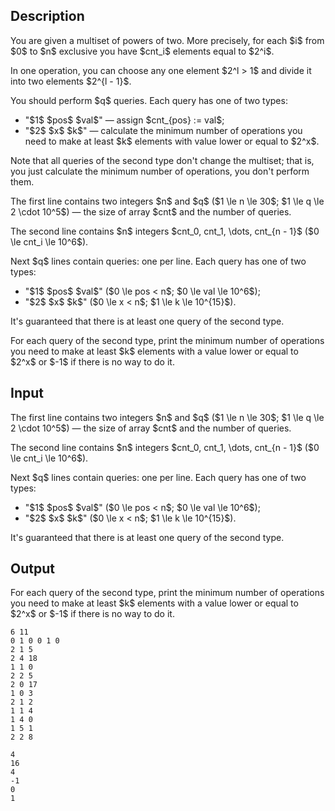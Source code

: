 ## Description

<div><p>You are given a multiset of powers of two. More precisely, for each $i$ from $0$ to $n$ exclusive you have $cnt_i$ elements equal to $2^i$.</p><p>In one operation, you can choose any one element $2^l &gt; 1$ and divide it into two elements $2^{l - 1}$.</p><p>You should perform $q$ queries. Each query has one of two types: </p><ul> <li> "$1$ $pos$ $val$"&nbsp;— assign $cnt_{pos} := val$; </li><li> "$2$ $x$ $k$"&nbsp;— calculate the minimum number of operations you need to make at least $k$ elements with value lower or equal to $2^x$. </li></ul><p>Note that all queries of the second type don't change the multiset; that is, you just calculate the minimum number of operations, you don't perform them.</p></div><div class="input-specification"><p>The first line contains two integers $n$ and $q$ ($1 \le n \le 30$; $1 \le q \le 2 \cdot 10^5$)&nbsp;— the size of array $cnt$ and the number of queries.</p><p>The second line contains $n$ integers $cnt_0, cnt_1, \dots, cnt_{n - 1}$ ($0 \le cnt_i \le 10^6$).</p><p>Next $q$ lines contain queries: one per line. Each query has one of two types: </p><ul> <li> "$1$ $pos$ $val$" ($0 \le pos &lt; n$; $0 \le val \le 10^6$); </li><li> "$2$ $x$ $k$" ($0 \le x &lt; n$; $1 \le k \le 10^{15}$). </li></ul><p>It's guaranteed that there is at least one query of the second type.</p></div><div class="output-specification"><p>For each query of the second type, print the minimum number of operations you need to make at least $k$ elements with a value lower or equal to $2^x$ or $-1$ if there is no way to do it.</p></div>

## Input

<p>The first line contains two integers $n$ and $q$ ($1 \le n \le 30$; $1 \le q \le 2 \cdot 10^5$)&nbsp;— the size of array $cnt$ and the number of queries.</p><p>The second line contains $n$ integers $cnt_0, cnt_1, \dots, cnt_{n - 1}$ ($0 \le cnt_i \le 10^6$).</p><p>Next $q$ lines contain queries: one per line. Each query has one of two types: </p><ul> <li> "$1$ $pos$ $val$" ($0 \le pos &lt; n$; $0 \le val \le 10^6$); </li><li> "$2$ $x$ $k$" ($0 \le x &lt; n$; $1 \le k \le 10^{15}$). </li></ul><p>It's guaranteed that there is at least one query of the second type.</p>

## Output

<p>For each query of the second type, print the minimum number of operations you need to make at least $k$ elements with a value lower or equal to $2^x$ or $-1$ if there is no way to do it.</p>





```input1
6 11
0 1 0 0 1 0
2 1 5
2 4 18
1 1 0
2 2 5
2 0 17
1 0 3
2 1 2
1 1 4
1 4 0
1 5 1
2 2 8
```




```output1
4
16
4
-1
0
1
```


